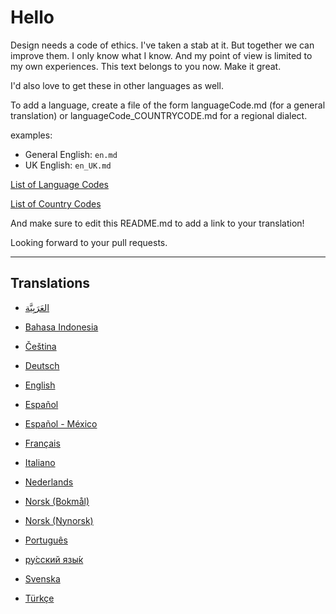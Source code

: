 # Hello

Design needs a code of ethics. I've taken a stab at it. But together we can improve them. I only know what I know. And my point of view is limited to my own experiences. This text belongs to you now. Make it great.

I'd also love to get these in other languages as well.

To add a language, create a file of the form languageCode.md (for a general translation) or languageCode_COUNTRYCODE.md for a regional dialect.

examples:
- General English: `en.md`
- UK English: `en_UK.md`

[List of Language Codes](https://www.w3schools.com/tags/ref_language_codes.asp)

[List of Country Codes](https://www.w3schools.com/tags/ref_country_codes.asp)

And make sure to edit this README.md to add a link to your translation!

Looking forward to your pull requests.

***

## Translations

* [العَرَبِيَّة](ar.md)

* [Bahasa Indonesia](id_ID.md)

* [Čeština](cs.md)

* [Deutsch](de_DE.md)

* [English](en_US.md)

* [Español](es_ES.md)

* [Español - México](es_MX.md)

* [Français](fr_FR.md)

* [Italiano](it_IT.md)

* [Nederlands](nl.md)

* [Norsk (Bokmål)](nb_NO.md)

* [Norsk (Nynorsk)](nn_NO.md)

* [Português](pt_PT.md)

* [ру́сский язы́к](ru_RU.md)

* [Svenska](sv_SE.md)

* [Türkçe](tr_TR.md)

